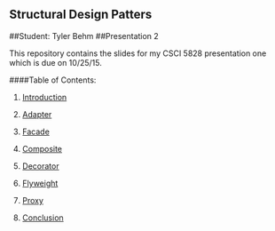 ## Structural Design Patters
##Student: Tyler Behm
##Presentation 2

This repository contains the slides for my CSCI 5828 presentation one 
which is due on 10/25/15.

####Table of Contents:
1) [Introduction](https://github.com/trekbaum/present/blob/master/sdp/intro.md)

2) [Adapter](https://github.com/trekbaum/present/blob/master/sdp/adapter.md)

3) [Facade](https://github.com/trekbaum/present/blob/master/sdp/facade.md)

4) [Composite](https://github.com/trekbaum/present/blob/master/sdp/composite.md)

5) [Decorator](https://github.com/trekbaum/present/blob/master/sdp/decorator.md)

6) [Flyweight](https://github.com/trekbaum/present/blob/master/sdp/flyweight.md)

7) [Proxy](https://github.com/trekbaum/present/blob/master/sdp/proxy.md)

8) [Conclusion](https://github.com/trekbaum/present/blob/master/sdp/conclusion.md)
